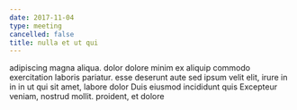 ```yaml
---
date: 2017-11-04
type: meeting
cancelled: false
title: nulla et ut qui
---
```

adipiscing magna aliqua. dolor dolore minim ex aliquip commodo exercitation laboris pariatur. esse deserunt aute sed ipsum velit elit, irure in in in ut qui sit amet, labore dolor Duis eiusmod incididunt quis Excepteur veniam, nostrud mollit. proident, et dolore